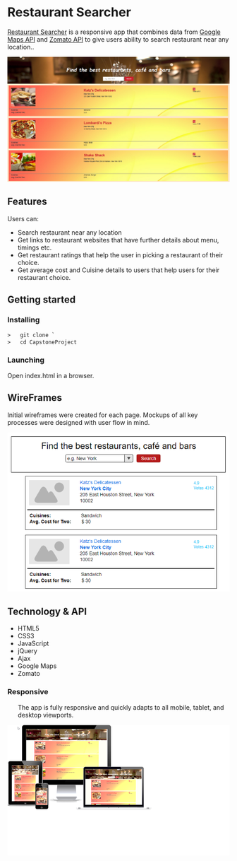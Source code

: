 <h1>Restaurant Searcher</h1>
<p><a href="https://surbhiguptasai.github.io/CapstoneProject/">Restaurant Searcher</a> is a responsive  app that combines data from <a href="https://developers.google.com/maps/">Google Maps API</a> and <a href="https://developers.zomato.com/api">Zomato API</a> to give users ability to search restaurant near any location..</p>
<img src="pics/restaurantSearcherC2.png">

## Features ##

Users can:

- Search restaurant near any location
- Get links to restaurant websites that have further details about menu, timings etc.
- Get restaurant ratings that help the user in picking a restaurant of their choice.
- Get average cost and Cuisine details to users that help users for their restaurant choice.


## Getting started
### Installing
```
>   git clone `
>   cd CapstoneProject
```
### Launching
Open index.html in a browser.

<h2>WireFrames</h2>
<p>Initial wireframes were created for each page. Mockups of all key processes were designed with user flow in mind.</p>
<p align="center"><img src="pics/restaurantsearcher-wireframes.png"></p>

<h2>Technology & API</h2>
<ul>
  <li>HTML5</li>
  <li>CSS3</li>
  <li>JavaScript</li>
  <li>jQuery</li>
  <li>Ajax</li>
  <li>Google Maps</li>
  <li>Zomato</li>
</ul>



<h3>Responsive</h3>
<ul>
  <p>The app is fully responsive and quickly adapts to all mobile, tablet, and desktop viewports.</p>
</ul>
<p align="center"><img src="pics/restaurantsearcher-responsive-1.png"></p>

